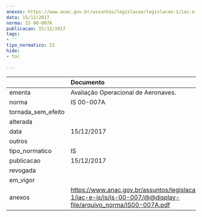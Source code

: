 ```yaml
---
anexos: https://www.anac.gov.br/assuntos/legislacao/legislacao-1/iac-e-is/is/is-00-007/@@display-file/arquivo_norma/IS00-007A.pdf
data: 15/12/2017
norma: IS 00-007A
publicacao: 15/12/2017
tags:
- ''
tipo_normatico: IS
hide: 
- toc 
 
---
```


|                    | Documento                                                                                                                 |
|:-------------------|:--------------------------------------------------------------------------------------------------------------------------|
| ementa             | Avaliação Operacional de Aeronaves.                                                                                       |
| norma              | IS 00-007A                                                                                                                |
| tornada_sem_efeito |                                                                                                                           |
| alterada           |                                                                                                                           |
| data               | 15/12/2017                                                                                                                |
| outros             |                                                                                                                           |
| tipo_normatico     | IS                                                                                                                        |
| publicacao         | 15/12/2017                                                                                                                |
| revogada           |                                                                                                                           |
| em_vigor           |                                                                                                                           |
| anexos             | https://www.anac.gov.br/assuntos/legislacao/legislacao-1/iac-e-is/is/is-00-007/@@display-file/arquivo_norma/IS00-007A.pdf |